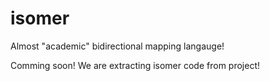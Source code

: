 # isomer

Almost "academic" bidirectional mapping langauge!

Comming soon!
We are extracting isomer code from project!
